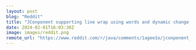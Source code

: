 ```yaml
---
layout: post
blog: "Reddit"
title: "JConponent supporting line wrap using words and dynamic change of the colors of individual characetrs."
date: 2024-02-01T16:03:30Z
image: images/reddit.png
remote_url: "https://www.reddit.com/r/java/comments/1agee1o/jconponent_supporting_line_wrap_using_words_and/"
---
```

